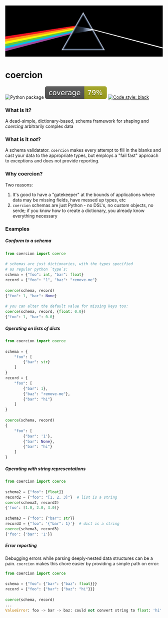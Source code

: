 ![](images/coercion.png)

# coercion
![Python package](https://github.com/kremrik/coercion/workflows/Python%20package/badge.svg)
![coverage](images/coverage.svg)
[![Code style: black](https://img.shields.io/badge/code%20style-black-000000.svg)](https://github.com/psf/black)

### What is it?
A dead-simple, dictionary-based, schema framework for shaping and _coercing_
arbitrarily complex data

### What is it _not_?
A schema validatator. `coercion` makes every attempt to fill in the blanks and
cast your data to the appropriate types, but employs a "fail fast" approach to
exceptions and does not provide reporting.

### Why coercion?
Two reasons:
1. It's good to have a "gatekeeper" at the bounds of applications where data
may be missing fields, have messed up types, etc
1. `coercion` schemas are just Python - no DSL's, no custom objects, no serde;
if you know how to create a dictionary, you already know everything necessary

### Examples

##### Conform to a schema
```python
from coercion import coerce

# schemas are just dictionaries, with the types specified
# as regular python `type`s:
schema = {"foo": int, "bar": float}
record = {"foo": "1", "baz": "remove-me"}

coerce(schema, record)
{"foo": 1, "bar": None}

# you can alter the default value for missing keys too:
coerce(schema, record, {float: 0.0})
{"foo": 1, "bar": 0.0}
```

##### Operating on lists of dicts
```python
from coercion import coerce

schema = {
    "foo": [
        {"bar": str}
    ]
}
record = {
    "foo": [
        {"bar": 1},
        {"baz": "remove-me"},
        {"bar": "hi"}
    ]
}

coerce(schema, record)
{
    "foo": [
        {"bar": '1'},
        {"bar": None},
        {"bar": "hi"}
    ]
}
```

##### Operating with string representations
```python
from coercion import coerce

schema2 = {"foo": [float]}
record2 = {"foo": "[1, 2, 3]"}  # list is a string
coerce(schema2, record2)
{'foo': [1.0, 2.0, 3.0]}

schema3 = {"foo": {"bar": str}}
record3 = {"foo": '{"bar": 1}'}  # dict is a string
coerce(schema3, record3)
{'foo': {'bar': '1'}}
```

##### Error reporting
Debugging errors while parsing deeply-nested data structures can be a pain.
`coercion` makes this chore easier by providing a simple path on error:
```python
from coercion import coerce

schema = {"foo": {"bar": {"baz": float}}}
record = {"foo": {"bar": {"baz": "hi"}}}

coerce(schema, record)
...
ValueError: foo -> bar -> baz: could not convert string to float: 'hi'
```
